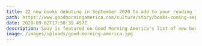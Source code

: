 ```yaml
---
title: 22 new books debuting in September 2020 to add to your reading list
path: https://www.goodmorningamerica.com/culture/story/books-coming-september-2020-add-reading-list-72100783
date: 2020-09-02T17:50:39.457Z
description: Sway is featured on Good Morning America's list of new books to read.
image: /images/uploads/good-morning-america.jpg
---
```

